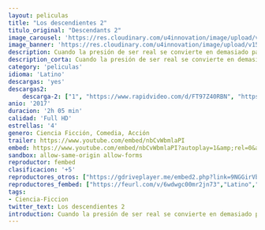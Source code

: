 ```yaml
---
layout: peliculas
title: "Los descendientes 2"
titulo_original: "Descendants 2"
image_carousel: 'https://res.cloudinary.com/u4innovation/image/upload/v1564874490/desendientes2-min_esq7sr.jpg'
image_banner: 'https://res.cloudinary.com/u4innovation/image/upload/v1564874494/desencientes2-min_zircvj.jpg'
description: Cuando la presión de ser real se convierte en demasiado para Mal, ella regresa a la isla de los perdidos donde su archienemiga Uma, la hija de Ursula, ha tomado su lugar como la reina autoproclamada.
description_corta: Cuando la presión de ser real se convierte en demasiado para Mal, ella regresa a la isla de los perdidos donde su archienemiga Uma, la hija de Ursula, ha tomado su lugar como la reina autoproclamada.
category: 'peliculas'
idioma: 'Latino'
descargas: 'yes'
descargas2:
    descarga-2: ["1", "https://www.rapidvideo.com/d/FT97Z40RBN", "https://www.google.com/s2/favicons?domain=www.rapidvideo.com","RapidVideo","https://res.cloudinary.com/imbriitneysam/image/upload/v1541473684/mexico.png", "Latino", "Full HD"]
anio: '2017'
duracion: '2h 05 min'
calidad: 'Full HD'
estrellas: '4'
genero: Ciencia Ficción, Comedia, Acción
trailer: https://www.youtube.com/embed/nbCvWbmlaPI
embed: https://www.youtube.com/embed/nbCvWbmlaPI?autoplay=1&amp;rel=0&amp;hd=1&border=0&wmode=opaque&enablejsapi=1&modestbranding=1&controls=1&showinfo=0
sandbox: allow-same-origin allow-forms
reproductor: fembed
clasificacion: '+5'
reproductores_otros: ["https://gdriveplayer.me/embed2.php?link=9NGGirVbRyGN1421AyxbTwYgODK%252FpfcwANHnJwCf3E%252F1Z50RZPcqJCuVUwIMkAa72ihEW7wVTC%252Bxzc1ohmdyumkrRz3%252BxSyBZSrvSZ4RGexKXQP6Z61wc%252FFF6p6a2sKnkTLKi8t%252Fy4XuuFHNwl2kh5xzDFeJAeQ1D9YAFQsO4Qe3IQXxjWMOgEoH8X5TkYP3rENcwvkS5ovPFUz9isdzEz","Latino","https://www.zembed.to/public/dist/asteroid.html?id=8e1055355b5ccc505131384010675f80&title=Descendants%202","Latino","https://mstream.press/7zof7h14z3iq","Latino"]
reproductores_fembed: ["https://feurl.com/v/6wdwgc00mr2jn73","Latino","https://feurl.com/v/7rjp4igy305xpn0","Latino"]
tags:
- Ciencia-Ficcion
twitter_text: Los descendientes 2
introduction: Cuando la presión de ser real se convierte en demasiado para Mal, ella regresa a la isla de los perdidos donde su archienemiga Uma, la hija de Ursula, ha tomado su lugar como la reina autoproclamada.
---
```













